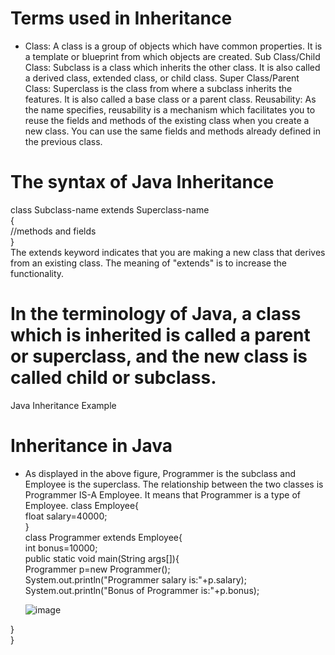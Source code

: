 # Terms used in Inheritance
- Class: A class is a group of objects which have common properties. It is a template or blueprint from which objects are created.
Sub Class/Child Class: Subclass is a class which inherits the other class. It is also called a derived class, extended class, or child class.
Super Class/Parent Class: Superclass is the class from where a subclass inherits the features. It is also called a base class or a parent class.
Reusability: As the name specifies, reusability is a mechanism which facilitates you to reuse the fields and methods of the existing class when you create a new class. You can use the same fields and methods already defined in the previous class.
# The syntax of Java Inheritance
class Subclass-name extends Superclass-name  
{  
   //methods and fields  
}  
The extends keyword indicates that you are making a new class that derives from an existing class. The meaning of "extends" is to increase the functionality.

# In the terminology of Java, a class which is inherited is called a parent or superclass, and the new class is called child or subclass.
Java Inheritance Example
# Inheritance in Java
- As displayed in the above figure, Programmer is the subclass and Employee is the superclass. The relationship between the two classes is Programmer IS-A Employee. It means that Programmer is a type of Employee.
class Employee{  
 float salary=40000;  
}  
class Programmer extends Employee{  
 int bonus=10000;  
 public static void main(String args[]){  
   Programmer p=new Programmer();  
   System.out.println("Programmer salary is:"+p.salary);  
   System.out.println("Bonus of Programmer is:"+p.bonus);  
   
   
   ![image](https://user-images.githubusercontent.com/100853056/193450818-6d6e463e-696a-407c-ad85-a3a9d120e38c.png)

}  
}  
